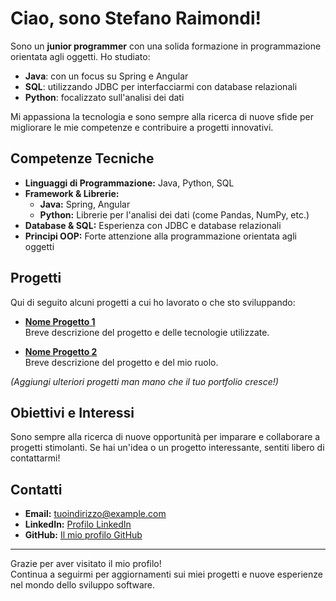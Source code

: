# Ciao, sono Stefano Raimondi!

Sono un **junior programmer** con una solida formazione in programmazione orientata agli oggetti. Ho studiato:
- **Java**: con un focus su Spring e Angular
- **SQL**: utilizzando JDBC per interfacciarmi con database relazionali
- **Python**: focalizzato sull'analisi dei dati

Mi appassiona la tecnologia e sono sempre alla ricerca di nuove sfide per migliorare le mie competenze e contribuire a progetti innovativi.

## Competenze Tecniche

- **Linguaggi di Programmazione:** Java, Python, SQL
- **Framework & Librerie:**
  - **Java:** Spring, Angular
  - **Python:** Librerie per l'analisi dei dati (come Pandas, NumPy, etc.)
- **Database & SQL:** Esperienza con JDBC e database relazionali
- **Principi OOP:** Forte attenzione alla programmazione orientata agli oggetti

## Progetti

Qui di seguito alcuni progetti a cui ho lavorato o che sto sviluppando:

- **[Nome Progetto 1](#)**  
  Breve descrizione del progetto e delle tecnologie utilizzate.
  
- **[Nome Progetto 2](#)**  
  Breve descrizione del progetto e del mio ruolo.

*(Aggiungi ulteriori progetti man mano che il tuo portfolio cresce!)*

## Obiettivi e Interessi

Sono sempre alla ricerca di nuove opportunità per imparare e collaborare a progetti stimolanti. Se hai un'idea o un progetto interessante, sentiti libero di contattarmi!

## Contatti

- **Email:** [tuoindirizzo@example.com](mailto:tuoindirizzo@example.com)
- **LinkedIn:** [Profilo LinkedIn](#)
- **GitHub:** [Il mio profilo GitHub](https://github.com/tuo-username)

---

Grazie per aver visitato il mio profilo!  
Continua a seguirmi per aggiornamenti sui miei progetti e nuove esperienze nel mondo dello sviluppo software.
